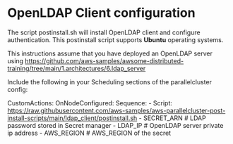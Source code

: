 # OpenLDAP Client configuration

The script postinstall.sh will install OpenLDAP client and configure authentication.
This postinstall script supports **Ubuntu** operating systems.

This instructions assume that you have deployed an OpenLDAP server using https://github.com/aws-samples/awsome-distributed-training/tree/main/1.architectures/6.ldap_server


Include the following in your Scheduling sections of the parallelcluster config:

 CustomActions:
    OnNodeConfigured:
      Sequence:
        - Script: https://raw.githubusercontent.com/aws-samples/aws-parallelcluster-post-install-scripts/main/ldap_client/postinstall.sh
            - SECRET_ARN # LDAP password stored in Secret manager
            - LDAP_IP # OpenLDAP server private ip address
            - AWS_REGION # AWS_REGION of the secret
